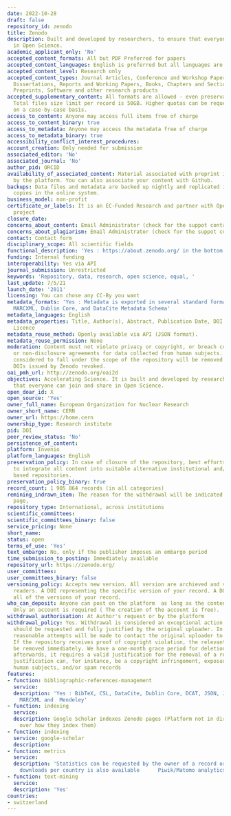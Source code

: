 ```yaml
---
date: 2022-10-28
draft: false
repository_id: zenodo
title: Zenodo
description: Built and developed by researchers, to ensure that everyone can join
  in Open Science.
academic_applicant_only: 'No'
accepted_content_formats: All but PDF Preferred for papers
accepted_content_languages: English is preferred but all languages are accepted.
accepted_content_level: Research only
accepted_content_types: Journal Articles, Conference and Workshop Papers, Theses and
  Dissertations, Reports and Working Papers, Books, Chapters and Sections, Datasets,
  Preprints, Software and other research products
accepted_supplementary_content: All formats are allowed - even preservation unfriendly.
  Total files size limit per record is 50GB. Higher quotas can be requested and granted
  on a case-by-case basis.
access_to_content: Anyone may access full items free of charge
access_to_content_binary: true
access_to_metadata: Anyone may access the metadata free of charge
access_to_metadata_binary: true
accessibility_conflict_interest_procedures:
account_creation: Only needed for submission
associated_editor: 'No'
associated_journal: 'No'
author_pid: ORCID
availability_of_associated_content: Material associated with preprint is hosted also
  by the platform. You can also associate your content with Github.
backups: Data files and metadata are backed up nightly and replicated into multiple
  copies in the online system.
business_model: non-profit
certificate_or_labels: It is an EC-Funded Research and partner with OpenAIRE-Nexus
  project
closure_date:
concerns_about_content: Email Administrator (check for the suppot contact form)
concerns_about_plagiarism: Email Administrator (check for the suppot contact form)
contact: Contact form
disciplinary_scope: All scientific fields
functional_description: 'Yes : https://about.zenodo.org/ in the bottom of the page'
funding: Internal funding
interoperability: Yes via API
journal_submission: Unrestricted
keywords: 'Repository, data, research, open science, equal, '
last_update: 7/5/21
launch_date: '2011'
licensing: You can chose any CC-By you want
metadata_formats: 'Yes : Metadata is exported in several standard formats such as
  MARCXML, Dublin Core, and DataCite Metadata Schema'
metadata_languages: English
metadata_properties: Title, Author(s), Abstract, Publication Date, DOI, Keywords,
  Licence
metadata_reuse_method: Openly available via API (JSON format).
metadata_reuse_permission: None
moderation: Content must not violate privacy or copyright, or breach confidentiality
  or non-disclosure agreements for data collected from human subjects. Content not
  considered to fall under the scope of the repository will be removed and associated
  DOIs issued by Zenodo revoked.
oai_pmh_url: http://zenodo.org/oai2d
objectives: Accelerating Science. It is built and developed by researchers to ensure
  that everyone can join and share in Open Science.
open_doar_id: X
open_source: 'Yes'
owner_full_name: European Organization for Nuclear Research
owner_short_name: CERN
owner_url: https://home.cern
ownership_type: Research institute
pid: DOI
peer_review_status: 'No'
persistence_of_content:
platform: Invenio
platform_languages: English
preservation_policy: In case of closure of the repository, best efforts will be made
  to integrate all content into suitable alternative institutional and/or subject
  based repositories.
preservation_policy_binary: true
record_count: 1 905 864 records (in all categories)
remining_indrawn_item: The reason for the withdrawal will be indicated on a tombstone
  page,
repository_type: International, across institutions
scientific_committees:
scientific_committees_binary: false
service_pricing: None
short_name:
status: open
terms_of_use: 'Yes'
text_embargo: No, only if the publisher imposes an embargo period
time_submission_to_posting: Immediately available
repository_url: https://zenodo.org/
user_committees:
user_committees_binary: false
versioning_policy: Accepts new version. All version are archieved and visible for
  readers. A DOI representing the specific version of your record. A DOI representing
  all of the versions of your record.
who_can_deposit: Anyone can post on the platform  as long as the content is research.
  Only an account is required ( The creation of the account is free).
withdrawal_authorisation: At Author's request or by the platform
withdrawal_policy: Yes. Withdrawal is considered an exceptional action, which normally
  should be requested and fully justified by the original uploader. In any other circumstance
  reasonable attempts will be made to contact the original uploader to obtain consent.
  If the repository receives proof of copyright violation, the relevant item will
  be removed immediately. We have a one-month grace period for deletion of records,
  afterwards, it requires a valid justification for the removal of a record. A valid
  justification can, for instance, be a copyright infringement, exposure of data from
  human subjects, and/or spam records
features:
- function: bibliographic-references-management
  service:
  description: 'Yes : BibTeX, CSL, DataCite, Dublin Core, DCAT, JSON, JSON-LD, GeoJSON,
    MARCXML and  Mendeley'
- function: indexing
  service:
  description: Google Scholar indexes Zenodo pages (Platform not in direct control
    over how they index them)
- function: indexing
  service: google-scholar
  description:
- function: metrics
  service:
  description: 'Statistics can be requested by the owner of a record or community,
    downloads per country is also available      Piwik/Matomo analytics'
- function: text-mining
  service:
  description: 'Yes'
countries:
- switzerland
---
```



